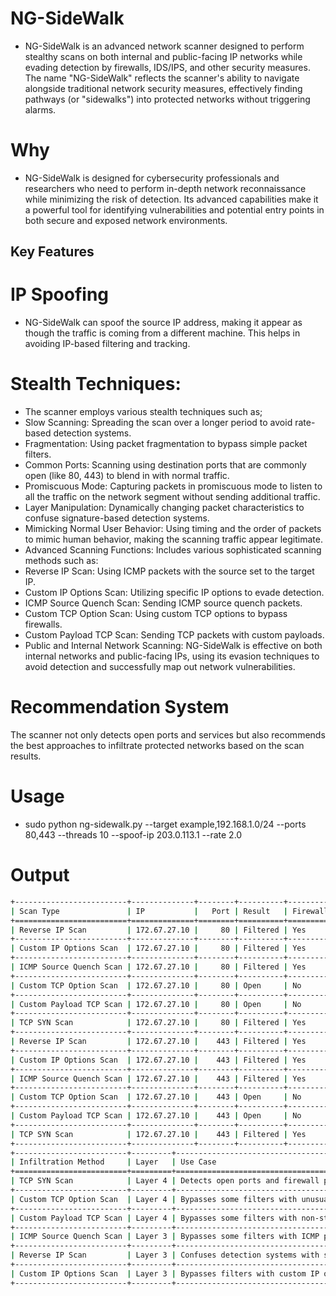 # NG-SideWalk
- NG-SideWalk is an advanced network scanner designed to perform stealthy scans on both internal and public-facing IP networks while evading detection by firewalls, IDS/IPS, and other security measures. The name "NG-SideWalk" reflects the scanner's ability to navigate alongside traditional network security measures, effectively finding pathways (or "sidewalks") into protected networks without triggering alarms.

# Why 
- NG-SideWalk is designed for cybersecurity professionals and researchers who need to perform in-depth network reconnaissance while minimizing the risk of detection. Its advanced capabilities make it a powerful tool for identifying vulnerabilities and potential entry points in both secure and exposed network environments.

## Key Features

# IP Spoofing
- NG-SideWalk can spoof the source IP address, making it appear as though the traffic is coming from a different machine. This helps in avoiding IP-based filtering and tracking.

# Stealth Techniques: 
- The scanner employs various stealth techniques such as;
- Slow Scanning: Spreading the scan over a longer period to avoid rate-based detection systems.
- Fragmentation: Using packet fragmentation to bypass simple packet filters.
- Common Ports: Scanning using destination ports that are commonly open (like 80, 443) to blend in with normal traffic.
- Promiscuous Mode: Capturing packets in promiscuous mode to listen to all the traffic on the network segment without sending additional traffic.
- Layer Manipulation: Dynamically changing packet characteristics to confuse signature-based detection systems.
- Mimicking Normal User Behavior: Using timing and the order of packets to mimic human behavior, making the scanning traffic appear legitimate.
- Advanced Scanning Functions: Includes various sophisticated scanning methods such as:
- Reverse IP Scan: Using ICMP packets with the source set to the target IP.
- Custom IP Options Scan: Utilizing specific IP options to evade detection.
- ICMP Source Quench Scan: Sending ICMP source quench packets.
- Custom TCP Option Scan: Using custom TCP options to bypass firewalls.
- Custom Payload TCP Scan: Sending TCP packets with custom payloads.
- Public and Internal Network Scanning: NG-SideWalk is effective on both internal networks and public-facing IPs, using its evasion techniques to avoid detection and successfully map out network vulnerabilities.

# Recommendation System
The scanner not only detects open ports and services but also recommends the best approaches to infiltrate protected networks based on the scan results.

# Usage
- sudo python ng-sidewalk.py --target example,192.168.1.0/24 --ports 80,443 --threads 10 --spoof-ip 203.0.113.1 --rate 2.0

# Output

```bash
+-------------------------+--------------+--------+----------+---------------------+
| Scan Type               | IP           |   Port | Result   | Firewall Detected   |
+=========================+==============+========+==========+=====================+
| Reverse IP Scan         | 172.67.27.10 |     80 | Filtered | Yes                 |
+-------------------------+--------------+--------+----------+---------------------+
| Custom IP Options Scan  | 172.67.27.10 |     80 | Filtered | Yes                 |
+-------------------------+--------------+--------+----------+---------------------+
| ICMP Source Quench Scan | 172.67.27.10 |     80 | Filtered | Yes                 |
+-------------------------+--------------+--------+----------+---------------------+
| Custom TCP Option Scan  | 172.67.27.10 |     80 | Open     | No                  |
+-------------------------+--------------+--------+----------+---------------------+
| Custom Payload TCP Scan | 172.67.27.10 |     80 | Open     | No                  |
+-------------------------+--------------+--------+----------+---------------------+
| TCP SYN Scan            | 172.67.27.10 |     80 | Filtered | Yes                 |
+-------------------------+--------------+--------+----------+---------------------+
| Reverse IP Scan         | 172.67.27.10 |    443 | Filtered | Yes                 |
+-------------------------+--------------+--------+----------+---------------------+
| Custom IP Options Scan  | 172.67.27.10 |    443 | Filtered | Yes                 |
+-------------------------+--------------+--------+----------+---------------------+
| ICMP Source Quench Scan | 172.67.27.10 |    443 | Filtered | Yes                 |
+-------------------------+--------------+--------+----------+---------------------+
| Custom TCP Option Scan  | 172.67.27.10 |    443 | Open     | No                  |
+-------------------------+--------------+--------+----------+---------------------+
| Custom Payload TCP Scan | 172.67.27.10 |    443 | Open     | No                  |
+-------------------------+--------------+--------+----------+---------------------+
| TCP SYN Scan            | 172.67.27.10 |    443 | Filtered | Yes                 |
+-------------------------+--------------+--------+----------+---------------------+
+-------------------------+---------+--------------------------------------------------------------------+------------------+
| Infiltration Method     | Layer   | Use Case                                                           | Supports         |
+=========================+=========+====================================================================+==================+
| TCP SYN Scan            | Layer 4 | Detects open ports and firewall presence                           | Network Commands |
+-------------------------+---------+--------------------------------------------------------------------+------------------+
| Custom TCP Option Scan  | Layer 4 | Bypasses some filters with unusual TCP options                     | Network Commands |
+-------------------------+---------+--------------------------------------------------------------------+------------------+
| Custom Payload TCP Scan | Layer 4 | Bypasses some filters with non-standard payloads                   | Network Commands |
+-------------------------+---------+--------------------------------------------------------------------+------------------+
| ICMP Source Quench Scan | Layer 3 | Bypasses some filters with ICMP packets                            | Network Commands |
+-------------------------+---------+--------------------------------------------------------------------+------------------+
| Reverse IP Scan         | Layer 3 | Confuses detection systems with source and destination IP the same | Network Commands |
+-------------------------+---------+--------------------------------------------------------------------+------------------+
| Custom IP Options Scan  | Layer 3 | Bypasses filters with custom IP options                            | Network Commands |
+-------------------------+---------+--------------------------------------------------------------------+------------------+
```
